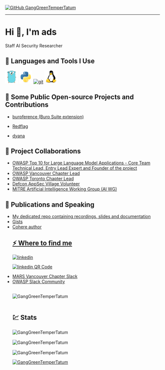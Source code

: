 <!-- Heading -->

[![GitHub GangGreenTemperTatum](https://img.shields.io/github/followers/GangGreenTemperTatum?label=follow&style=social)](https://github.com/GangGreenTemperTatum)

---

<!-- Body -->

<h1>Hi 👋, I'm ads</h1>
<p>Staff AI Security Researcher</p>

<h2>🚀 Languages and Tools I Use</h2>
<p><a target="_blank" href="https://raw.githubusercontent.com/devicons/devicon/master/icons/go/go-original.svg" style="display: inline-block;"><img src="https://raw.githubusercontent.com/devicons/devicon/master/icons/go/go-original.svg" alt="go" width="42" height="42" /></a>
<a target="_blank" href="https://raw.githubusercontent.com/devicons/devicon/master/icons/python/python-original.svg" style="display: inline-block;"><img src="https://raw.githubusercontent.com/devicons/devicon/master/icons/python/python-original.svg" alt="python" width="42" height="42" /></a>
<a target="_blank" href="https://www.vectorlogo.zone/logos/git-scm/git-scm-icon.svg" style="display: inline-block;"><img src="https://www.vectorlogo.zone/logos/git-scm/git-scm-icon.svg" alt="git" width="42" height="42" /></a>
<a target="_blank" href="https://raw.githubusercontent.com/devicons/devicon/master/icons/linux/linux-original.svg" style="display: inline-block;"><img src="https://raw.githubusercontent.com/devicons/devicon/master/icons/linux/linux-original.svg" alt="linux" width="42" height="42" /></a>
</p>
<h2>👾 Some Public Open-source Projects and Contributions</h2>
<ul>
<p><li><a target="_blank" href="https://github.com/dreadnode/burpference/">burpference (Burp Suite extension)</a></li>
<p><li><a target="_blank" href="https://github.com/Addepar/RedFlag/">Redflag</a></li>
<p><li><a target="_blank" href="https://github.com/dreadnode/dyana/">dyana</a></li>
</ul>
<h2>👻 Project Collaborations</h2>
<ul>
<p><li><a target="_blank" href="https://owasp.org/www-project-top-10-for-large-language-model-applications/">OWASP Top 10 for Large Language Model Applications - Core Team Technical Lead, Entry Lead Expert and Founder of the project</a></li>
<li><a target="_blank" href="https://owasp.org/www-chapter-vancouver/">OWASP Vancouver Chapter Lead</a></li>
<li><a target="_blank" href="https://owasp.org/www-chapter-toronto/">OWASP Toronto Chapter Lead</a></li>
<li><a target="_blank" href="https://www.appsecvillage.com/">Defcon AppSec Village Volunteer</a>
<li><a target="_blank" href="https://cwe.mitre.org/community/working_groups.html">MITRE Artificial Intelligence Working Group (AI WG)</a></li></ul>
<h2>📣 Publications and Speaking</h2>
<ul>
<li><a target="_blank" href="https://owasp.org/www-chapter-vancouver">My dedicated repo containing recordings, slides and documentation</li>
<li><a target="_blank" href="https://gist.github.com/GangGreenTemperTatum/ac583842d080d1ccc8e021da8fb87fd0">Gists</li>
<li><a target="_blank" href="https://cohere.com/blog/authors/adsdawson">Cohere author</li>
<h2>⚡️ Where to find me</h2>
<p><a target="_blank" href="https://www.linkedin.com/in/adamdawson0" style="display: inline-block;"><img src="https://img.shields.io/badge/linkedin-logo?style=for-the-badge&logo=linkedin&logoColor=white&color=%230a77b6" alt="linkedin" /></a></p> 
<p>
  <a target="_blank" href="https://www.linkedin.com/in/adamdawson0" style="display: inline-block;">
    <img src="https://github.com/user-attachments/assets/98a2d677-e33f-4d7d-9cdf-cf3b5a5243a9" 
         alt="linkedin QR Code" 
         width="200" 
         height="200" />
  </a>
</p>
<li><a target="_blank" href="https://owasp.org/www-chapter-vancouver">MARS Vancouver Chapter Slack</a></li>
<li><a target="_blank" href="https://join.slack.com/t/owasp/shared_invite/zt-1w2x2eqms-oAW_~vT1TnIBglt_SthJyQ">OWASP Slack Community</a></li>
<br>
<p><a href="https://www.buymeacoffee.com/GangGreenTemperTatum"> <img align="left" src="https://cdn.buymeacoffee.com/buttons/v2/default-yellow.png" height="50" width="210" alt="GangGreenTemperTatum" /></a></p><br><br>
<h2>💹 Stats</h2>
<p><img align="center" src="https://github-readme-stats.vercel.app/api?username=GangGreenTemperTatum&show_icons=true&locale=en" alt="GangGreenTemperTatum" /></p>
<p><img align="center" src="https://github-readme-streak-stats.herokuapp.com/?user=GangGreenTemperTatum&" alt="GangGreenTemperTatum" /></p>
<p><img align="center" src="https://github-readme-stats.vercel.app/api/top-langs?username=GangGreenTemperTatum&langs_count=10&show_icons=true&locale=en&layout=compact" alt="GangGreenTemperTatum" /></p>
<p><a href="https://github.com/ryo-ma/github-profile-trophy"><img src="https://github-profile-trophy.vercel.app/?username=GangGreenTemperTatum" alt="GangGreenTemperTatum" /></a></p>

